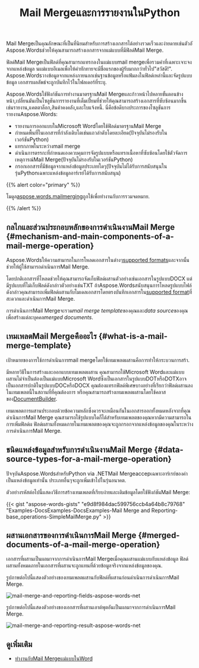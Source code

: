 ﻿---
title: Mail MergeและการรายงานในPython
second_title: Aspose.WordsสำหรับPython via .NET
articleTitle: Mail Mergeและการรายงาน
linktitle: Mail Mergeและการรายงาน
type: docs
description: "Mail Mergeเป็นคุณลักษณะที่เป็นที่นิยมสำหรับการสร้างเอกสารได้อย่างรวดเร็วโดยใช้Python Aspose.WordsสำหรับPython via .NETใช้ฟังก์ชันการทำงานมาตรฐานMail Mergeและก้าวหน้าไปหลายขั้นตอนข้างหน้า,เปลี่ยนมันเป็นโซลูชันการรายงานที่เต็มเปี่ยมที่ช่วยให้คุณสามารถสร้างเอกสารที่ซับซ้อนมากขึ้นเช่นรายงาน,แคตตาล็อก,สินค้าคงคลัง,และใบแจ้งหนี้."
keywords: "how to use Mail Merge python"
weight: 30
url: /th/python-net/mail-merge-and-reporting/
timestamp: 2024-01-27-14-07-04
---

Mail Mergeเป็นคุณลักษณะที่เป็นที่นิยมสำหรับการสร้างเอกสารได้อย่างรวดเร็วและง่ายดายเช่นตัวอั Aspose.Wordsช่วยให้คุณสามารถสร้างเอกสารจากแม่แบบที่มีฟิลด์Mail Merge.

ฟิลด์Mail Mergeเป็นฟิลด์ที่คุณสามารถแทรกลงในแม่แบบmail mergeเพื่อรวมค่าที่เฉพาะเจาะจงจากแหล่งข้อมูล นแม่แบบอีเมลเพื่อให้คำทักทายจะมีชื่อแรกของผู้รับมากกว่าทั่วไป"สวัสดี!". Aspose.Wordsวางข้อมูลจากแหล่งภายนอกเช่นฐานข้อมูลหรือแฟ้มลงในฟิลด์เหล่านี้และจัดรูปแบบข้อมูล เอกสารผลลัพธ์จะถูกบันทึกไว้ในโฟลเดอร์ที่ระบุ.

Aspose.Wordsใช้ฟังก์ชันการทำงานมาตรฐานMail Mergeและก้าวหน้าไปหลายขั้นตอนข้างหน้า,เปลี่ยนมันเป็นโซลูชันการรายงานที่เต็มเปี่ยมที่ช่วยให้คุณสามารถสร้างเอกสารที่ซับซ้อนมากขึ้นเช่นรายงาน,แคตตาล็อก,สินค้าคงคลัง,และใบแจ้งหนี้. นี่คือข้อดีบางประการของโซลูชันการรายงานAspose.Words:

- รายงานการออกแบบในMicrosoft Wordโดยใช้ฟิลด์มาตรฐานMail Merge
- กำหนดพื้นที่ในเอกสารที่กำลังเติบโตเช่นแถวลำดับโดยละเอียด(ปัจจุบันไม่รองรับในเวอร์ชันPython)
- แทรกภาพในระหว่างmail merge
- ดำเนินการตรรกะที่กำหนดเองควบคุมการจัดรูปแบบหรือแทรกเนื้อหาที่ซับซ้อนโดยใช้ตัวจัดการเหตุการณ์Mail Merge(ปัจจุบันไม่รองรับในเวอร์ชันPython)
- กรอกเอกสารที่มีข้อมูลจากแหล่งข้อมูลประเภทใดๆ(ปัจจุบันไม่ได้รับการสนับสนุนในรุ่นPythonเฉพาะแหล่งข้อมูลอาร์เรย์ได้รับการสนับสนุน)

{{% alert color="primary" %}}

โมดูล[aspose.words.mailmerging](https://reference.aspose.com/words/python-net/aspose.words.mailmerging/)ถูกใช้เพื่อทำงานกับการรวมจดหมาย.

{{% /alert %}}

## กลไกและส่วนประกอบหลักของการดำเนินงานMail Merge {#mechanism-and-main-components-of-a-mail-merge-operation}

Aspose.Wordsให้ความสามารถในการโหลดเอกสารในต่างๆ[supported formats](https://reference.aspose.com/words/python-net/aspose.words/loadformat/)และจากนั้นช่วยให้ผู้ใช้สามารถดำเนินการMail Merge.

โดยปกติเอกสารที่โหลดช่วยให้คุณสามารถจัดเก็บฟิลด์ผสานตัวอย่างเช่นเอกสารในรูปแบบDOCX แต่มีรูปแบบที่ไม่เก็บฟิลด์ดังกล่าวตัวอย่างเช่นTXT ถ้าAspose.Wordsสนับสนุนการโหลดรูปแบบไฟล์ดังกล่าวคุณสามารถเพิ่มฟิลด์ผสานกับโมเดลเอกสารโดยตรงบันทึกเอกสารใน[supported format](https://reference.aspose.com/words/python-net/aspose.words/saveformat/)ที่สะดวกและดำเนินการMail Merge.

การดำเนินการMail Mergeจะรวม*mail merge template*ของคุณและ*data source*ของคุณเพื่อสร้างแต่ละบุคคล*merged documents*.

## เทมเพลตMail Mergeคืออะไร {#what-is-a-mail-merge-template}

เป้าหมายของการใช้การดำเนินการmail mergeโดยใช้เทมเพลตผสานคือการทำให้กระบวนการสร้า.

มีหลายวิธีในการสร้างและออกแบบเทมเพลตผสาน คุณสามารถใช้Microsoft Wordและแม่แบบผสานไม่จำเป็นต้องเป็นแม่แบบMicrosoft Wordซึ่งเป็นเอกสารในรูปแบบDOTหรือDOTXอาจเป็นเอกสารปกติในรูปแบบDOCหรือDOCX คุณต้องแทรกฟิลด์พิเศษบางอย่างที่เรียกว่าฟิลด์ผสานลงในเทมเพลตนี้ในสถานที่ที่คุณต้องการ หรือคุณสามารถสร้างเทมเพลตผสานโดยใช้คลาสของ[DocumentBuilder](https://reference.aspose.com/words/python-net/aspose.words/documentbuilder/).

เทมเพลตการผสานประกอบด้วยข้อความหลักซึ่งควรจะเหมือนกันในเอกสารออกทั้งหมดหลังจากที่คุณดำเนินการMail Merge คุณสามารถใช้รูปแบบใดก็ได้สำหรับเทมเพลตของคุณหากมีความสามารถในการเพิ่มฟิลด์ผ ฟิลด์ผสานทั้งหมดภายในเทมเพลตของคุณจะถูกกรอกจากแหล่งข้อมูลของคุณในระหว่างการดำเนินการMail Merge.

## ชนิดแหล่งข้อมูลสำหรับการดำเนินงานMail Merge {#data-source-types-for-a-mail-merge-operation}

ปัจจุบันAspose.WordsสำหรับPython via .NETMail Mergeaccepเฉพาะอาร์เรย์ของค่าเป็นแหล่งข้อมูลเท่านั้น ประเภทอื่นๆจะถูกเพิ่มเข้าไปในรุ่นอนาคต.

ตัวอย่างรหัสต่อไปนี้แสดงวิธีการสร้างเทมเพลตที่เรียบง่ายและเติมข้อมูลโดยใช้ฟังก์ชันMail Merge:

{{< gist "aspose-words-gists" "e9d8f984dac599756ccb4a64b8c79768" "Examples-DocsExamples-DocsExamples-Mail Merge and Reporting-base_operations-SimpleMailMerge.py" >}}


## ผสานเอกสารของการดำเนินการMail Merge {#merged-documents-of-a-mail-merge-operation}

เอกสารที่ผสานเป็นผลมาจากการดำเนินการMail Mergeเมื่อคุณผสานแม่แบบกับแหล่งข้อมูล ฟิลด์ผสานทั้งหมดภายในเอกสารที่ผสานจะถูกแทนที่ด้วยข้อมูลจริงจากแหล่งข้อมูลของคุณ.

รูปภาพต่อไปนี้แสดงตัวอย่างของเทมเพลตผสานกับฟิลด์ที่ผสานก่อนดำเนินการดำเนินการMail Merge.

![mail-merge-and-reporting-fields-aspose-words-net](mail-merge-and-reporting-1.jpg)

รูปภาพต่อไปนี้แสดงตัวอย่างของเอกสารที่ผสานเอาต์พุตอันเป็นผลมาจากการดำเนินการMail Merge.

![mail-merge-and-reporting-result-aspose-words-net](mail-merge-and-reporting-2.jpg)

## ดูเพิ่มเติม

- [ทำงานกับMail Mergeแม่แบบในWord](https://docs.microsoft.com/en-us/power-platform/admin/work-mail-merge-templates)
